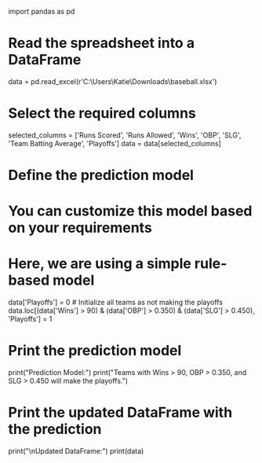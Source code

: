 import pandas as pd

# Read the spreadsheet into a DataFrame
data = pd.read_excel(r'C:\Users\Katie\Downloads\baseball.xlsx')

# Select the required columns
selected_columns = ['Runs Scored', 'Runs Allowed', 'Wins', 'OBP', 'SLG', 'Team Batting Average', 'Playoffs']
data = data[selected_columns]

# Define the prediction model
# You can customize this model based on your requirements
# Here, we are using a simple rule-based model
data['Playoffs'] = 0  # Initialize all teams as not making the playoffs
data.loc[(data['Wins'] > 90) & (data['OBP'] > 0.350) & (data['SLG'] > 0.450), 'Playoffs'] = 1

# Print the prediction model
print("Prediction Model:")
print("Teams with Wins > 90, OBP > 0.350, and SLG > 0.450 will make the playoffs.")

# Print the updated DataFrame with the prediction
print("\nUpdated DataFrame:")
print(data)
